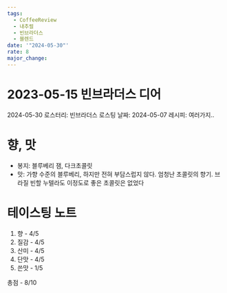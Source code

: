 ```yaml
---
tags:
  - CoffeeReview
  - 내추럴
  - 빈브라더스
  - 블렌드
date: '"2024-05-30"'
rate: 8
major_change:
---
```

# 2023-05-15 빈브라더스 디어
2024-05-30
로스터리: 빈브라더스
로스팅 날짜: 2024-05-07
레시피: 여러가지..
# 향, 맛
- 봉지: 블루베리 잼, 다크초콜릿
- 맛: 가향 수준의 블루베리, 하지만 전혀 부담스럽지 않다. 엄청난 초콜릿의 향기. 브라질 빈할 누텔라도 이정도로 좋은 초콜릿은 없었다
# 테이스팅 노트
1. 향 - 4/5
2. 질감 - 4/5
3. 산미 - 4/5
4. 단맛 - 4/5
5. 쓴맛 - 1/5

총점 - 8/10